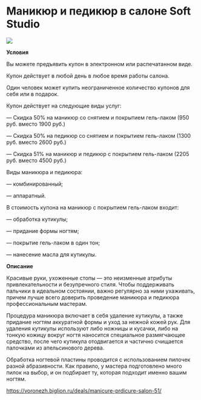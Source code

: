# Маникюр и педикюр в салоне Soft Studio
![](https://st.biglion.ru/c/w/672/h/378/cfs15/deal_offer/1e/16/1e16c8fa0ab5461a451fe4d2580bda36.jpeg)

**Условия**

Вы можете предъявить купон в электронном или распечатанном виде.

Купон действует в любой день в любое время работы салона.

Один человек может купить неограниченное количество купонов для себя или в подарок.

Купон действует на следующие виды услуг:

— Скидка 50% на маникюр со снятием и покрытием гель-лаком (950 руб. вместо 1900 руб.)

— Скидка 50% на педикюр со снятием и покрытием гель-лаком (1300 руб. вместо 2600 руб.)

— Скидка 51% на маникюр и педикюр с покрытием гель-лаком (2205 руб. вместо 4500 руб.)

Виды маникюра и педикюра:

— комбинированный;

— аппаратный.

В стоимость купона на маникюр с покрытием гель-лаком входит:

— обработка кутикулы;

— придание формы ногтям;

— покрытие гель-лаком в один тон;

— нанесение масла для кутикулы.

**Описание**

Красивые руки, ухоженные стопы — это неизменные атрибуты привлекательности и безупречного стиля. Чтобы поддерживать пальчики в идеальном состоянии, важно регулярно за ними ухаживать, причем лучше всего доверить проведение маникюра и педикюра профессиональным мастерам.

Процедура маникюра включает в себя удаление кутикулы, а также придание ногтям аккуратной формы и уход за нежной кожей рук. Для удаления кутикулы используют либо ножницы и кусачки, либо на тонкую кожицу вокруг ногтя наносится специальное размягчающее средство, после чего кутикула отодвигается и частично счищается палочками из апельсинового дерева.

Обработка ногтевой пластины проводится с использованием пилочек разной абразивности. Как правило, у мастера подготовлено много пилок на выбор, и он подбирает ту, которая подходит именно вашим ногтям. 

https://voronezh.biglion.ru/deals/manicure-prdicure-salon-51/

